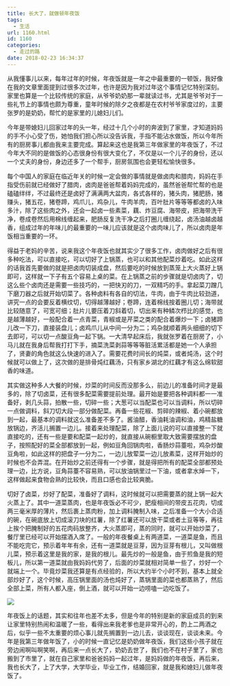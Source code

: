 ```yaml
---
title: 长大了，就做顿年夜饭
tags:
  - 生活
url: 1160.html
id: 1160
categories:
  - 走过的路
date: 2018-02-23 16:34:37
---
```


从我懂事儿以来，每年过年的时候，年夜饭就是一年之中最重要的一顿饭，我好像在我的文章里面提到过很多次过年，也许是因为我对过年这个事情记忆特别深刻。家里也算是一个比较传统的家庭，从爷爷奶奶那一辈就读过书，尤其是爷爷对于一些礼节上的事情也颇为尊重，童年时候的除夕之夜都是在农村爷爷家度过的，主要张罗的是奶奶，帮忙的是家里的儿媳妇儿们。

今年是带媳妇儿回家过年的头一年，经过十几个小时的奔波到了家里，才知道妈妈的手不小心受了伤，她怕我们担心所以没告诉我，手指不能沾水做饭，所以今年所有的厨房事儿都由我来主要完成。算起来这也是我第三年做家里的年夜饭了，不过今年大不同的是做饭的心态很身份有很大变化了，不仅是以一个儿子的身份，还以一个丈夫的身份，身边还多了一个帮手，厨房氛围也会更轻松愉快很多。

每个中国人的家庭在临近年关的时候一定会做的事情就是做卤肉和腊肉，妈妈在手指受伤前就已经做好了腊肉，卤肉是爸爸帮着妈妈完成的，虽然爸爸帮忙帮的也是磕磕绊绊，不过最终还是卤好了满满两大盆肉，各式各样的，猪头肉，猪肥肠，猪赚头，猪五花，猪卷蹄，鸡爪儿，鸡杂儿，牛肉羊肉，百叶肚片等等等都卤的入味多汁，除了这些肉之外，还会一起卤一些素菜，藕、炸豆腐、海带皮，把海带洗干净，卷成卷然后用棉线缠起来，肥肠反复洗干净之后打圈儿缠绕起，卤汤油越卤越香，组成过年的年味儿的最重要的一味儿应该就是这个卤肉味儿了，所以卤肉是年饭相当重要的一环。

得益于老妈的辛苦，说来我这个年夜饭也就其实少了很多工作，卤肉做好之后有很多种吃法，可以直接吃，可以切好了上锅蒸，也可以和其他配菜炒着吃。如此这样的话我首先要做的就是把卤肉切装成盘，然后要吃的时候放到蒸笼上大火蒸好上锅即可，这样就一下子有五个容易上桌的菜。在上锅蒸之前的步骤就是切卤肉了，切这么些个卤肉还是需要一些技巧的，一把快刃的刀，一双精巧的手。拿起菜刀蹭几下磨刀器之后就开始切菜了。各种卤料有各自的切法，牛肉，由于牛肉比较劲道，讲究一点的会要反着横纹切，切得越薄越好；卷蹄，连着棉线按着圈儿切；海带就比较随意了，可宽可细；肚片儿要压着刀斜着切，切出来有种鳞次栉比的感觉，也是越薄越好，一般配合着一点青菜，青椒或是芹菜之类的配合着爆炒一下；卤猪蹄儿改一下刀，直接装盘儿；卤鸡爪儿从中间一分为二；鸡杂就顺着两头细细的切下去即可，可以切一点酸豆角一起下锅。一大清早起床后，我就张罗着在厨房了，小马儿就在我身后帮我打打下手，摘菜洗菜剥蒜等等等脏活累活都是她一个人承担了，贤妻的角色就这么快速的进入了。需要花费时间长的炖菜，或者炖汤，这个时候就可以做上了，这次做的是排骨炖红藕汤，只有家乡湖北的红藕才有这么绵软甜香的味道。

其实做这种多人大餐的时候，炒菜的时间反而没那多么，前边儿的准备时间才是最多的，除了切卤菜，还有很多配菜需要提前处理。最开始是要把各种调料都一一准备好，剥几头蒜，拍散一些，切碎一些；大葱可以当配菜也可以当调料，所以切碎一点做调料，斜刀切大段一部分做配菜。再备一些花椒、剪碎的辣椒、着小碗都放到一起，最基本的调料就这么准备差不多了。酱油醋，香油耗油调和油，鸡精盐糖放锅边，齐活儿搁置一边儿。接着来处理配菜，除了上面儿说的可以直接整一下就直接吃的，还有一些是要和配菜一起炒的，就直接从碗橱里取大致需要摆放的盘子，按照配好的菜全部都放到一起，例如豆角回锅肉啦，香肠炒蒜薹啦，鸡杂炒酸豆角啦，如此这样的把盘子一分为二，一边儿放荤菜一边儿放素菜，这样开始炒的时候也不会弄混。在开始炒之前还得有一个步骤，就是得把所有的配菜全部都预处理一边，比方说，豆角蒜薹不容易熟，可以放油锅里过一下油，或者拿水焯一下，这样做起来食物会熟的比较快，而且口感也会比较爽脆。

切好了卤菜，炒好了配菜，准备好了调料，这时候就可以把需要蒸的就上锅一起大火蒸上了。其中一道菜蒸肉，也是年夜饭必不可少，肥瘦相间的带皮五花肉，切成两三毫米厚的薄片，然后裹上蒸肉粉，加上调料腌制入味，之后准备一个大小合适的碗，在碗底放上切成滚刀块的红薯，除了红薯还可以放干菜或者土豆等等，再往上挨个把腌制好的五花肉码放整齐，大火蒸即可，蒸的同时，就可以开始炒菜了，餐厅里已经可以开始摆酒入席了。一般的年夜餐桌上有两道菜，一道菜是鱼，而且不能吃完它，预示着年年有余，还有一道菜就是豆芽，因为豆芽有根儿，又叫做根儿菜，预示着这里是我的家，是我的根儿。最先炒的一般是鱼，由于煎鱼是我的短板儿，所以第一道菜就由我妈妈代劳了，后面的炒菜就相对简单一些了，炒好一个就端上一个。毕竟炒菜我还算是有点经验的，所以大约半个小时不到，基本上就全部炒好了，这个时候，高压锅里面的汤也炖好了，蒸锅里面的菜也都蒸熟了，然后全部上菜，所有人都入座，倒上酒，就可以开始一边唠嗑一边吃饭了。

![](http://qiniu.102no.com/nianyefan.jpeg)

年夜饭上的话题，其实和往年也差不太多，但是今年的特别是新的家庭成员的到来让家里特别热闹和温暖了一些，看得出来我老爹也是非常开心的，酌上二两酒之后，似乎一些不太重要的烦心事儿就先搁置到一边儿去，谈谈现在，谈谈未来。今年是我第三年做年饭了，小的时候一直记忆是奶奶做年夜饭，我们这些小孩子就在旁边闹啊叫啊笑啊，再后来一点长大了，奶奶去世了，我们也不在村子里了，家也搬到了市里了，就在自己家里和爸爸妈妈一起过年，是妈妈做的年夜饭，再后来，我也长大了，上了大学，大学毕业，毕业工作，结婚回家，就是我和媳妇儿做年夜饭了。
